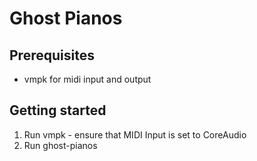 # Ghost Pianos

## Prerequisites

* vmpk for midi input and output

## Getting started

1. Run vmpk - ensure that MIDI Input is set to CoreAudio
2. Run ghost-pianos

